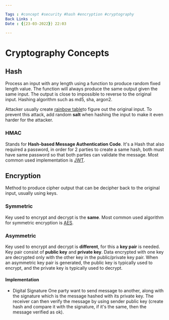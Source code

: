 ```yaml
---

Tags : #concept #security #hash #encryption #cryptography
Back Links :
Date : {{23-03-2022}} 22:03

---
```


# Cryptography Concepts
## Hash
Process an input with any length using a function to produce random fixed length value. The function will always produce the same output given the same input.
The output is close to impossible to reverse to the original input.
Hashing algorithm such as md5, sha, argon2.

Attacker usually create [rainbow table](https://en.wikipedia.org/wiki/Rainbow_table)to figure out the original input. To prevent this attack, add random **salt** when hashing the input to make it even harder for the attacker.

### HMAC
Stands for **Hash-based Message Authentication Code**.
It's a Hash that also required a password, in order for 2 parties to create a same hash, both must have same password so that both parties can validate the message.
Most common used implementation is [JWT](https://jwt.io/).

## Encryption
Method to produce cipher output that can be decipher back to the original input, usually using keys.

### Symmetric
Key used to encrypt and decrypt is the **same**.
Most common used algorithm for symmetric encryption is [AES](https://en.wikipedia.org/wiki/Advanced_Encryption_Standard).

### Asymmetric
Key used to encrypt and decrypt is **different**, for this a **key pair** is needed.
Key pair consist of **public key** and **private key**. 
Data encrypted with one key are decrypted only with the other key in the public/private key pair. When an asymmetric key pair is generated, the public key is typically used to encrypt, and the private key is typically used to decrypt.

#### Implementation
- Digital Signature
One party want to send message to another, along with the signature which is the message hashed with its private key. The receiver can then verify the message by using sender public key (create hash and compare it with the signature, if it's the same, then the message verified as ok).